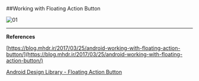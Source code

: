 ##Working with Floating Action Button

![01](https://raw.githubusercontent.com/mhdr/AndroidSamples/master/057/images/01.gif  "01")

***

**References**

[https://blog.mhdr.ir/2017/03/25/android-working-with-floating-action-button/](https://blog.mhdr.ir/2017/03/25/android-working-with-floating-action-button/) 

[Android Design Library - Floating Action Button](https://www.youtube.com/watch?v=nt31X9RaHQU&index=3&list=PLBA5zvAwnCrAG1ghh1XRsTN-Fqh3uKpli) 
